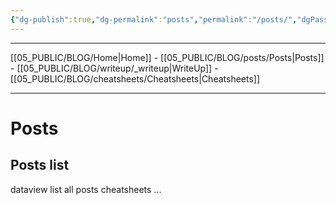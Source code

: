 ```yaml
---
{"dg-publish":true,"dg-permalink":"posts","permalink":"/posts/","dgPassFrontmatter":true}
---
```


---
[[05_PUBLIC/BLOG/Home\|Home]] - [[05_PUBLIC/BLOG/posts/Posts\|Posts]] - [[05_PUBLIC/BLOG/writeup/_writeup\|WriteUp]] - [[05_PUBLIC/BLOG/cheatsheets/Cheatsheets\|Cheatsheets]] 

---

# Posts

## Posts list

dataview list all posts cheatsheets ...

